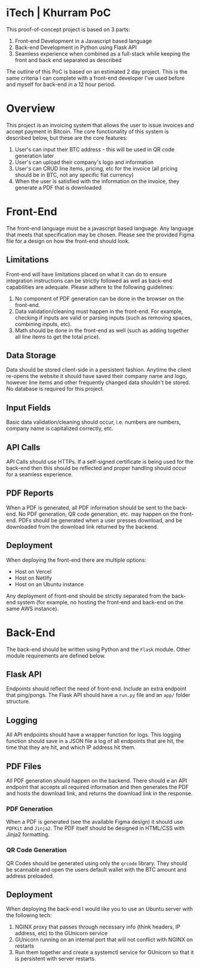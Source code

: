 # iTech | Khurram PoC

This proof-of-concept project is based on 3 parts:

 1. Front-end Development in a Javascript based language
 2. Back-end Development in Python using Flask API
 3. Seamless experience when combined as a full-stack while keeping the front and back end separated as described

The outline of this PoC is based on an estimated 2 day project. This is the same criteria I can complete with a front-end developer I've used before and myself for back-end in a 12 hour period. 

# Overview

This project is an invoicing system that allows the user to issue invoices and accept payment in Bitcoin. The core functionality of this system is described below, but these are the core features:

 1. User's can input their BTC address - this will be used in QR code generation later
 2. User's can upload their company's logo and information
 3. User's can CRUD line items, pricing, etc for the invoice (all pricing should be in BTC, not any specific fiat currency)
 4. When the user is satisfied with the information on the invoice, they generate a PDF that is downloaded

# Front-End

The front-end language must be a javascript based language. Any language that meets that specification may be chosen. Please see the provided Figma file for a design on how the front-end should look. 

## Limitations

Front-end will have limitations placed on what it can do to ensure integration instructions can be strictly followed as well as back-end capabilities are adequate. Please adhere to the following guidelines:

 1. No component of PDF generation can be done in the browser on the front-end. 
 2. Data validation/cleaning must happen in the front-end. For example, checking if inputs are valid or parsing inputs (such as removing spaces, combining inputs, etc).
 3. Math should be done in the front-end as well (such as adding together all line items to get the total price). 

## Data Storage

Data should be stored client-side in a persistent fashion. Anytime the client re-opens the website it should have saved their company name and logo, however line items and other frequently changed data shouldn't be stored. No database is required for this project.

## Input Fields

Basic data validation/cleaning should occur, i.e. numbers are numbers, company name is capitalized correctly, etc. 

## API Calls

API Calls should use HTTPs. If a self-signed certificate is being used for the back-end then this should be reflected and proper handling should occur for a seamless experience. 

## PDF Reports

When a PDF is generated, all PDF information should be sent to the back-end. No PDF generation, QR code generation, etc. may happen on the front-end. PDFs should be generated when a user presses download, and be downloaded from the download link returned by the backend. 

## Deployment

When deploying the front-end there are multiple options:

- Host on Vercel
- Host on Netlify
- Host on an Ubuntu instance

Any deployment of front-end should be strictly separated from the back-end system (for example, no hosting the front-end and back-end on the same AWS instance).


# Back-End

The back-end should be written using Python and the `Flask` module. Other module requirements are defined below.

## Flask API

Endpoints should reflect the need of front-end. Include an extra endpoint that ping/pongs. The Flask API should have a `run.py` file and an `app/` folder structure. 

## Logging

All API endpoints should have a wrapper function for logs. This logging function should save in a JSON file a log of all endpoints that are hit, the time that they are hit, and which IP address hit them.

## PDF Files

All PDF generation should happen on the backend. There should e an API endpoint that accepts all required information and then generates the PDF and hosts the download link, and returns the download link in the response. 

### PDF Generation

When a PDF is generated (see the available Figma design) it should use `PDFKit` and `Jinja2`. The PDF itself should be designed in HTML/CSS with Jinja2 formatting. 

### QR Code Generation

QR Codes should be generated using only the `qrcode` library. They should be scannable and open the users default wallet with the BTC amount and address preloaded. 

## Deployment

When deploying the back-end I would like you to use an Ubuntu server with the following tech:

 1. NGINX proxy that passes through necessary info (think headers, IP address, etc) to the GUnicorn service
 2. GUnicorn running on an internal port that will not conflict with NGINX on restarts
 3. Run them together and create a systemctl service for GUnicorn so that it is persistent with server restarts. 
